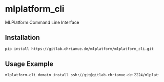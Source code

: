 # mlplatform_cli

MLPlatform Command Line Interface

## Installation

```bash
pip install https://gitlab.chriamue.de/mlplatform/mlplatform_cli.git
```

## Usage Example

```bash
mlplatform-cli domain install ssh://git@gitlab.chriamue.de:2224/mlplatform/domain/finance.git
```